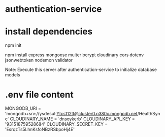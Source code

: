 # authentication-service
# install dependencies

npm init

npm install express mongoose multer bcrypt cloudinary cors dotenv jsonwebtoken nodemon validator

Note: Execute this server after authentication-service to initialize database models

# .env file content

MONGODB_URI = 'mongodb+srv://ysdesul:Ytcs1123@cluster0.p380x.mongodb.net/HealthSync'
CLOUDINARY_NAME = 'dnsoykerb'
CLOUDINARY_API_KEY = '931518759528684'
CLOUDINARY_SECRET_KEY = 'EsrqzTs5LhnKsfoNBzRSbpoHj4E'
